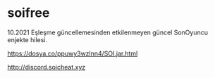 # soifree

10.2021 Eşleşme güncellemesinden etkilenmeyen güncel SonOyuncu enjekte hilesi.

https://dosya.co/ppuwy3wzlnn4/SOI.jar.html

http://discord.soicheat.xyz
